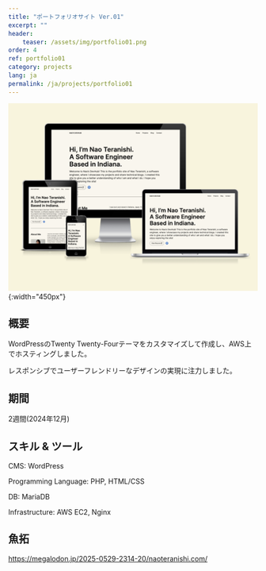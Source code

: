 ```yaml
---
title: "ポートフォリオサイト Ver.01"
excerpt: ""
header:
    teaser: /assets/img/portfolio01.png
order: 4
ref: portfolio01
category: projects
lang: ja
permalink: /ja/projects/portfolio01
---
```

![teaser](/assets/img/portfolio01.png){:width="450px"}

## 概要
WordPressのTwenty Twenty-Fourテーマをカスタマイズして作成し、AWS上でホスティングしました。

レスポンシブでユーザーフレンドリーなデザインの実現に注力しました。

## 期間
2週間(2024年12月)

## スキル & ツール
CMS: WordPress

Programming Language: PHP, HTML/CSS

DB: MariaDB

Infrastructure: AWS EC2, Nginx

## 魚拓
https://megalodon.jp/2025-0529-2314-20/naoteranishi.com/